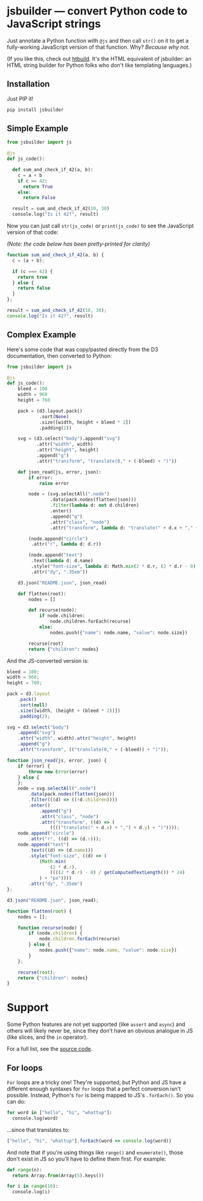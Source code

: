 # jsbuilder — convert Python code to JavaScript strings

Just annotate a Python function with `@js` and then call `str()` on it to get
a fully-working JavaScript version of that function. Why? _Because why not._

(If you like this, check out [htbuild](https://github.com/tvst/htbuild). It's the
HTML equivalent of jsbuilder: an HTML string builder for Python folks who don't
like templating languages.)

## Installation

Just PIP it!

```py
pip install jsbuilder
```

## Simple Example

```py
from jsbuilder import js

@js
def js_code():

  def sum_and_check_if_42(a, b):
    c = a + b
    if c == 42:
      return True
    else:
      return False

  result = sum_and_check_if_42(10, 30)
  console.log("Is it 42?", result)
```

Now you can just call `str(js_code)` or `print(js_code)` to see the JavaScript
version of that code:

_(Note: the code below has been pretty-printed for clarity)_

```js
function sum_and_check_if_42(a, b) {
  c = (a + b);

  if (c === 42) {
    return true
  } else {
    return false
  }
};

result = sum_and_check_if_42(10, 30);
console.log("Is it 42?", result)
```

## Complex Example

Here's some code that was copy/pasted directly from the D3 documentation,
then converted to Python:

```py
from jsbuilder import js

@js
def js_code():
    bleed = 100
    width = 960
    height = 760

    pack = (d3.layout.pack()
            .sort(None)
            .size([width, height + bleed * 2])
            .padding(2))

    svg = (d3.select("body").append("svg")
           .attr("width", width)
           .attr("height", height)
           .append("g")
           .attr("transform", "translate(0," + (-bleed) + ")"))

    def json_read(js, error, json):
        if error:
            raise error

        node = (svg.selectAll(".node")
                .data(pack.nodes(flatten(json)))
                .filter(lambda d: not d.children)
                .enter()
                .append("g")
                .attr("class", "node")
                .attr("transform", lambda d: "translate(" + d.x + "," + d.y + ")"))

        (node.append("circle")
         .attr("r", lambda d: d.r))

        (node.append("text")
         .text(lambda d: d.name)
         .style("font-size", lambda d: Math.min(2 * d.r, (2 * d.r - 8) / getComputedTextLength() * 24) + "px")
         .attr("dy", ".35em"))

    d3.json("README.json", json_read)

    def flatten(root):
        nodes = []

        def recurse(node):
            if node.children:
                node.children.forEach(recurse)
            else:
                nodes.push({"name": node.name, "value": node.size})

        recurse(root)
        return {"children": nodes}
```

And the JS-converted version is:

```js
bleed = 100;
width = 960;
height = 760;

pack = d3.layout
    .pack()
    .sort(null)
    .size([width, (height + (bleed * 2))])
    .padding(2);

svg = d3.select("body")
    .append("svg")
    .attr("width", width).attr("height", height)
    .append("g")
    .attr("transform", (("translate(0," + (-bleed)) + ")"));

function json_read(js, error, json) {
    if (error) {
        throw new Error(error)
    } else {
    };
    node = svg.selectAll(".node")
        .data(pack.nodes(flatten(json)))
        .filter(((d) => ((!d.children))))
        .enter()
            .append("g")
            .attr("class", "node")
            .attr("transform", ((d) => (
                (((("translate(" + d.x) + ",") + d.y) + ")"))));
    node.append("circle")
        .attr("r", ((d) => (d.r)));
    node.append("text")
        .text(((d) => (d.name)))
        .style("font-size", ((d) => (
            (Math.min(
                (2 * d.r),
                ((((2 * d.r) - 8) / getComputedTextLength()) * 24)
            ) + "px"))))
        .attr("dy", ".35em")
};

d3.json("README.json", json_read);

function flatten(root) {
    nodes = [];

    function recurse(node) {
        if (node.children) {
            node.children.forEach(recurse)
        } else {
            nodes.push({"name": node.name, "value": node.size})
        }
    };

    recurse(root);
    return {"children": nodes}
}
```

# Support

Some Python features are not yet supported (like `assert` and `async`) and others will likely never be, since they don't have an obvious analogue in JS (like slices, and the `in` operator).

For a full list, see the [source code](https://github.com/tvst/jsbuilder/blob/master/jsbuilder/__init__.py#L150).

## For loops

`For` loops are a tricky one! They're supported, but Python and JS have a different enough syntaxes for `for` loops that a perfect conversion isn't possible. Instead, Python's `for` is being mapped to JS's `.forEach()`. So you can do:

```py
for word in ["hello", "hi", "whattup"]:
  console.log(word)
```

...since that translates to:

```js
["hello", "hi", "whattup"].forEach(word => console.log(word))
```

And note that if you're using things like `range()` and `enumerate()`, those don't exist in JS so you'll have to define them first. For example:

```py
def range(n):
  return Array.from(Array(5).keys())

for i in range(10):
  console.log(i)
```
